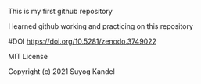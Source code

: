 This is my first github repository

I learned github working and practicing on this repository

#DOI
https://doi.org/10.5281/zenodo.3749022

MIT License

Copyright (c) 2021 Suyog Kandel
